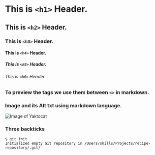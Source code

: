 # This is `<h1>` Header.
## This is `<h2>` Header.
### This is `<h3>` Header.
#### This is `<h4>` Header.
##### This is `<h5>` Header.
###### This is `<h6>` Header.

### To preview the tags we use them between `<>` in markdown.

### Image and its Alt txt using markdown language.
![Image of Yaktocat](https://octodex.github.com/images/yaktocat.png)

### Three backticks
```
$ git init
Initialized empty Git repository in /Users/skills/Projects/recipe-repository/.git/
```
